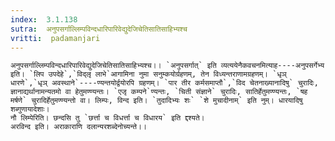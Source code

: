 ```yaml
---
index:  3.1.138
sutra:  अनुपसर्गाल्लिम्पविन्दधारिपारिवेद्युदेजिचेतिसातिसाहिभ्यश्च
vritti:  padamanjari
---
```


	अनुपसर्गाल्लिम्पविन्दधारिपारिवेद्युदेजिचेतिसातिसाहिभ्यश्च।। `अनुपसर्गात्` इति व्यत्ययेनैकवचनमित्याह----अनुपसर्गेभ्य इति। `लिप उपदेहे`,`विद्लृ लाभे`आगामिना नुमा सनुम्कयोर्ग्रहणम्, तेन विध्यन्तराणामग्रहणम्। `धृञ् धारणे`,`धृञ् अवस्थाने`----ण्यन्तयोर्द्वयोरपि ग्रहणम्। `पार तीर कर्मसमाप्तौ`,`विद चेतनाख्यानादिषु` चुरादिः, ज्ञानाद्यर्थानामन्यतमो वा हेतुमण्ण्यन्तः। `एजृ कम्पने`ण्यन्तः, `चिती संज्ञाने` चुरादिः, सातिर्हेतुमण्ण्यन्तः, `षह मर्षणे` चुरादिर्हेतुमण्ण्यन्तो वा। लिम्पः, विन्द इति। `तुदादिभ्यः शः` `शे मुचादीनाम्` इति नुम्। धारयादिषु शब्गुणायादेशाः।
	नौ लिम्पेरिति। छन्दसि तु `छर्त्ता च विधर्त्ता च विधारय` इति द्दश्यते।
	अरविन्द इति। अराकाराणि दलान्यरशब्देनोच्यन्ते।।
